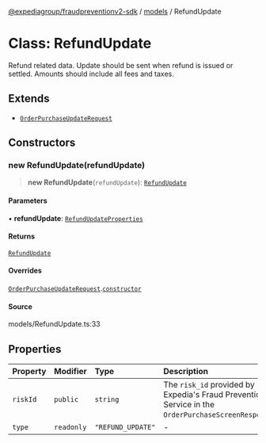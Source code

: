 [@expediagroup/fraudpreventionv2-sdk](../../index.md) / [models](../index.md) / RefundUpdate

# Class: RefundUpdate

Refund related data. Update should be sent when refund is issued or settled. Amounts should include all fees and taxes.

## Extends

- [`OrderPurchaseUpdateRequest`](OrderPurchaseUpdateRequest.md)

## Constructors

### new RefundUpdate(refundUpdate)

> **new RefundUpdate**(`refundUpdate`): [`RefundUpdate`](RefundUpdate.md)

#### Parameters

• **refundUpdate**: [`RefundUpdateProperties`](../interfaces/RefundUpdateProperties.md)

#### Returns

[`RefundUpdate`](RefundUpdate.md)

#### Overrides

[`OrderPurchaseUpdateRequest`](OrderPurchaseUpdateRequest.md).[`constructor`](OrderPurchaseUpdateRequest.md#constructors)

#### Source

models/RefundUpdate.ts:33

## Properties

| Property | Modifier | Type | Description | Inherited from |
| :------ | :------ | :------ | :------ | :------ |
| `riskId` | `public` | `string` | The `risk_id` provided by Expedia\'s Fraud Prevention Service in the `OrderPurchaseScreenResponse`. | [`OrderPurchaseUpdateRequest`](OrderPurchaseUpdateRequest.md).`riskId` |
| `type` | `readonly` | `"REFUND_UPDATE"` | - | - |
